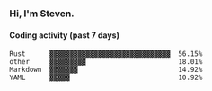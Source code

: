 ### Hi, I'm Steven.

#### Coding activity (past 7 days)
```
Rust      ▓▓▓▓▓▓▓▓▓▓▓▓▓▓▓▓▓▓▓▓▓▓▓▓▓▓▓▓▓▓  56.15%
other     ▓▓▓▓▓▓▓▓▓                       18.01%
Markdown  ▓▓▓▓▓▓▓                         14.92%
YAML      ▓▓▓▓▓                           10.92%
```

